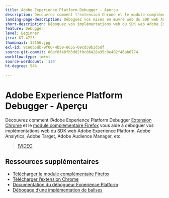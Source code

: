 ```yaml
---
title: Adobe Experience Platform Debugger - Aperçu
description: Découvrez comment l’extension Chrome et le module complémentaire Adobe Experience Platform Debugger vous permettent de déboguer vos implémentations web de SDK Web Adobe Experience Platform, Adobe Analytics, Adobe Target, Adobe Audience Manager, les balises et plus encore.
landing-page-description: Déboguez vos mises en œuvre web du SDK web Adobe Experience Platform et des applications Experience Cloud.
short-description: Déboguez vos implémentations web du SDK web Adobe Experience Platform et des applications Experience Cloud.
feature: Debugger
level: Beginner
jira: KT-4723
thumbnail: 32156.jpg
exl-id: 9ce0b5db-9f00-4b59-8655-09cd59b3d5df
source-git-commit: 00ef0f40fb3d82f0c06428a35c0e402f46ab6774
workflow-type: tm+mt
source-wordcount: '134'
ht-degree: 54%

---
```


# Adobe Experience Platform Debugger - Aperçu

Découvrez comment l’Adobe Experience Platform Debugger [Extension Chrome](https://chrome.google.com/webstore/detail/adobe-experience-platform/bfnnokhpnncpkdmbokanobigaccjkpob) et le [module complémentaire Firefox](https://addons.mozilla.org/fr/firefox/addon/adobe-experience-platform-dbg/) vous aide à déboguer vos implémentations web du SDK web Adobe Experience Platform, Adobe Analytics, Adobe Target, Adobe Audience Manager, etc.

>[!VIDEO](https://video.tv.adobe.com/v/32156?learn=on)

## Ressources supplémentaires

* [Télécharger le module complémentaire Firefox](https://addons.mozilla.org/fr/firefox/addon/adobe-experience-platform-dbg/)
* [Télécharger l’extension Chrome](https://chrome.google.com/webstore/detail/adobe-experience-platform/bfnnokhpnncpkdmbokanobigaccjkpob)
* [Documentation du débogueur Experience Platform](https://experienceleague.adobe.com/docs/debugger/using-v2/experience-cloud-debugger.html?lang=fr)
* [Débogage d’une implémentation de balises](https://experienceleague.adobe.com/docs/experience-manager-learn/sites/integrations/experience-platform-launch/debug-launch-implementation.html?lang=fr)
